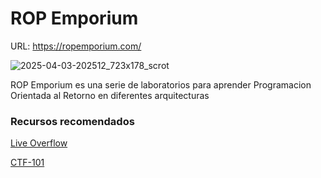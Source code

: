 # ROP Emporium

URL: https://ropemporium.com/

![2025-04-03-202512_723x178_scrot](https://github.com/user-attachments/assets/1c6aa8ef-f887-4758-9651-33b6a7ec00f8)

ROP Emporium es una serie de laboratorios para aprender Programacion Orientada al Retorno en diferentes arquitecturas


### Recursos recomendados

[Live Overflow](https://www.youtube.com/c/LiveOverflow)

[CTF-101](https://ctf101.org/binary-exploitation/overview/)
